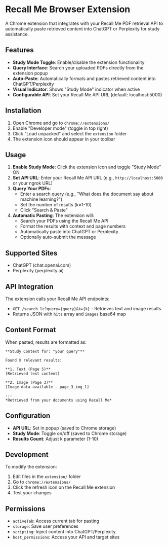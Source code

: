 # Recall Me Browser Extension

A Chrome extension that integrates with your Recall Me PDF retrieval API to automatically paste retrieved content into ChatGPT or Perplexity for study assistance.

## Features

- **Study Mode Toggle**: Enable/disable the extension functionality
- **Query Interface**: Search your uploaded PDFs directly from the extension popup
- **Auto-Paste**: Automatically formats and pastes retrieved content into ChatGPT/Perplexity
- **Visual Indicator**: Shows "Study Mode" indicator when active
- **Configurable API**: Set your Recall Me API URL (default: localhost:5000)

## Installation

1. Open Chrome and go to `chrome://extensions/`
2. Enable "Developer mode" (toggle in top right)
3. Click "Load unpacked" and select the `extension` folder
4. The extension icon should appear in your toolbar

## Usage

1. **Enable Study Mode**: Click the extension icon and toggle "Study Mode" ON
2. **Set API URL**: Enter your Recall Me API URL (e.g., `http://localhost:5000` or your ngrok URL)
3. **Query Your PDFs**: 
   - Enter a search query (e.g., "What does the document say about machine learning?")
   - Set the number of results (k=1-10)
   - Click "Search & Paste"
4. **Automatic Pasting**: The extension will:
   - Search your PDFs using the Recall Me API
   - Format the results with context and page numbers
   - Automatically paste into ChatGPT or Perplexity
   - Optionally auto-submit the message

## Supported Sites

- ChatGPT (chat.openai.com)
- Perplexity (perplexity.ai)

## API Integration

The extension calls your Recall Me API endpoints:
- `GET /search_lc?query={query}&k={k}` - Retrieves text and image results
- Returns JSON with `hits` array and `images` base64 map

## Content Format

When pasted, results are formatted as:
```
**Study Context for: "your query"**

Found X relevant results:

**1. Text (Page 5)**
[Retrieved text content]

**2. Image (Page 3)**
[Image data available - page_3_img_1]

---
*Retrieved from your documents using Recall Me*
```

## Configuration

- **API URL**: Set in popup (saved to Chrome storage)
- **Study Mode**: Toggle on/off (saved to Chrome storage)
- **Results Count**: Adjust k parameter (1-10)

## Development

To modify the extension:
1. Edit files in the `extension/` folder
2. Go to `chrome://extensions/`
3. Click the refresh icon on the Recall Me extension
4. Test your changes

## Permissions

- `activeTab`: Access current tab for pasting
- `storage`: Save user preferences
- `scripting`: Inject content into ChatGPT/Perplexity
- `host_permissions`: Access your API and target sites
